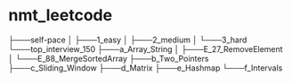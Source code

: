 # nmt_leetcode
├───self-pace
│   ├───1_easy
│   ├───2_medium
│   └───3_hard
└───top_interview_150
    ├───a_Array_String
    │   ├───E_27_RemoveElement
    │   └───E_88_MergeSortedArray
    ├───b_Two_Pointers
    ├───c_Sliding_Window
    ├───d_Matrix
    ├───e_Hashmap
    └───f_Intervals
